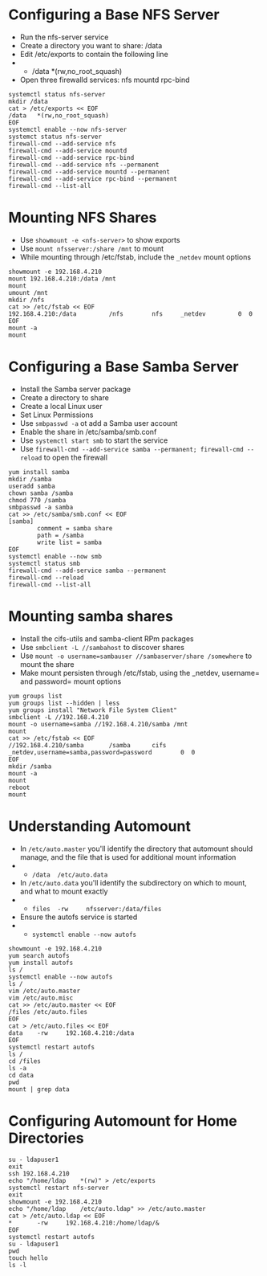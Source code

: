 # Configuring a Base NFS Server
- Run the nfs-server service
- Create a directory you want to share: /data
- Edit /etc/exports to contain the following line
- - /data *(rw,no_root_squash)
- Open three firewalld services: nfs mountd rpc-bind

```
systemctl status nfs-server
mkdir /data
cat > /etc/exports << EOF
/data   *(rw,no_root_squash)
EOF
systemctl enable --now nfs-server
systemct status nfs-server
firewall-cmd --add-service nfs
firewall-cmd --add-service mountd
firewall-cmd --add-service rpc-bind
firewall-cmd --add-service nfs --permanent
firewall-cmd --add-service mountd --permanent
firewall-cmd --add-service rpc-bind --permanent
firewall-cmd --list-all
```

# Mounting NFS Shares
- Use `showmount -e <nfs-server>` to show exports
- Use `mount nfsserver:/share /mnt` to mount
- While mounting through /etc/fstab, include the `_netdev` mount options

```
showmount -e 192.168.4.210
mount 192.168.4.210:/data /mnt
mount
umount /mnt
mkdir /nfs
cat >> /etc/fstab << EOF
192.168.4.210:/data         /nfs        nfs     _netdev         0  0
EOF
mount -a
mount
```

# Configuring a Base Samba Server
- Install the Samba server package
- Create a directory to share
- Create a local Linux user
- Set Linux Permissions
- Use `smbpasswd -a` ot add a Samba user account
- Enable the share in /etc/samba/smb.conf
- Use `systemctl start smb` to start the service
- Use `firewall-cmd --add-service samba --permanent; firewall-cmd --reload` to open the firewall

```
yum install samba
mkdir /samba
useradd samba
chown samba /samba
chmod 770 /samba
smbpasswd -a samba
cat >> /etc/samba/smb.conf << EOF
[samba]
        comment = samba share
        path = /samba
        write list = samba
EOF
systemctl enable --now smb
systemctl status smb
firewall-cmd --add-service samba --permanent
firewall-cmd --reload
firewall-cmd --list-all
```

# Mounting samba shares
- Install the cifs-utils and samba-client RPm packages
- Use `smbclient -L //sambahost` to discover shares
- Use `mount -o username=sambauser //sambaserver/share /somewhere` to mount the share
- Make mount persisten through /etc/fstab, using the _netdev, username= and password= mount options

```
yum groups list
yum groups list --hidden | less
yum groups install "Network File System Client"
smbclient -L //192.168.4.210
mount -o username=samba //192.168.4.210/samba /mnt
mount
cat >> /etc/fstab << EOF
//192.168.4.210/samba       /samba      cifs    _netdev,username=samba,password=password        0  0
EOF
mkdir /samba
mount -a
mount
reboot
mount
```

# Understanding Automount
- In `/etc/auto.master` you'll identify the directory that automount should manage, and the file that is used for additional mount information
- - `/data  /etc/auto.data`
- In `/etc/auto.data` you'll identify the subdirectory on which to mount, and what to mount exactly
- - `files  -rw     nfsserver:/data/files`
- Ensure the autofs service is started
- - `systemctl enable --now autofs`

```
showmount -e 192.168.4.210
yum search autofs
yum install autofs
ls /
systemctl enable --now autofs
ls /
vim /etc/auto.master
vim /etc/auto.misc
cat >> /etc/auto.master << EOF
/files /etc/auto.files
EOF
cat > /etc/auto.files << EOF
data    -rw     192.168.4.210:/data
EOF
systemctl restart autofs
ls /
cd /files
ls -a
cd data
pwd
mount | grep data
```

# Configuring Automount for Home Directories
```
su - ldapuser1
exit
ssh 192.168.4.210
echo "/home/ldap    *(rw)" > /etc/exports
systemctl restart nfs-server
exit
showmount -e 192.168.4.210
echo "/home/ldap    /etc/auto.ldap" >> /etc/auto.master
cat > /etc/auto.ldap << EOF
*       -rw     192.168.4.210:/home/ldap/&
EOF
systemctl restart autofs
su - ldapuser1
pwd
touch hello
ls -l
```
